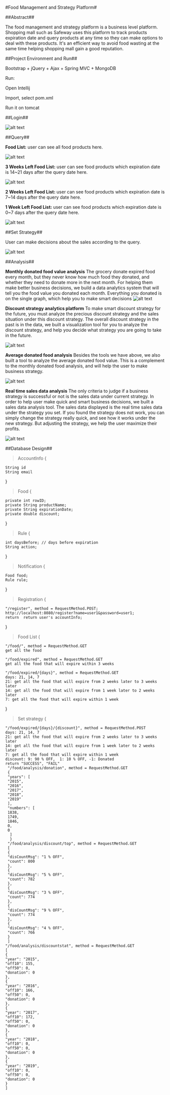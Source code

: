 #Food Management and Strategy Platform#

##Abstract##

The food management and strategy platform is a business level platform. Shopping mall such as Safeway uses this platform to track products expiration date and query products at any time so they can make options to deal with these products. It's an efficient way to avoid food wasting at the same time helping shopping mall gain a good reputation.

##Project Environment and Run##

Bootstrap + jQuery + Ajax + Spring MVC + MongoDB

Run:

Open Intellij

Import, select pom.xml

Run it on tomcat

##Login##

![alt text](ScreenShot/login.png)

##Query##

**Food List:** user can see all food products here.

![alt text](ScreenShot/FoodList.png)

**3 Weeks Left Food List:** user can see food products which expiration date is 14~21 days after the query date here.

![alt text](ScreenShot/foodquery.png)

**2 Weeks Left Food List:** user can see food products which expiration date is 7~14 days after the query date here.

**1 Week Left Food List:** user can see food products which expiration date is 0~7 days after the query date here.

![alt text](ScreenShot/Set1weektoDonate.png)

##Set Strategy##

User can make decisions about the sales according to the query.

![alt text](ScreenShot/SetStrategy.png)

##Analysis##

**Monthly donated food value analysis**
The grocery donate expired food every month, but they never know how much food they donated, and whether they need to donate more in the next month. For helping them make better business decisions, we build a data analytics system that will tell you the food value you donated each month. Everything you donated is on the single graph, which help you to make smart decisions 
![alt text](ScreenShot/chart1.png)

**Discount strategy analytics platform**
To make smart discount strategy for the future, you must analyze the precious discount strategy and the sales situation under this discount strategy. The overall discount strategy in the past is in the data, we built a visualization tool for you to analyze the discount strategy, and help you decide what strategy you are going to take in the future.

![alt text](ScreenShot/chart2.png)

**Average donated food analysis**
Besides the tools we have above, we also built a tool to analyze the average donated food value. This is a complement to the monthly donated food analysis, and will help the user to make business strategy.

![alt text](ScreenShot/chart3.png)

**Real time sales data analysis**
The only criteria to judge if a business strategy is successful or not is the sales data under current strategy. In order to help user make quick and smart business decisions, we built a sales data analysis tool. The sales data displayed is the real time sales data under the strategy you set. If you found the strategy does not work, you can simply change the strategy really quick, and see how it works under the new strategy. But adjusting the strategy, we help the user maximize their profits.

![alt text](ScreenShot/chart4.png)

##Database Design##

>AccountInfo {

    String id
    String email
    
}

>Food {

    private int rowID;
    private String productName;
    private String expirationDate;
    private double discount;
}

>Rule {

    int daysBefore; // days before expiration
    String action;
}

>Notification {

    Food food;
    Rule rule;
}

>Registration {

    "/register", method = RequestMethod.POST;
    http://localhost:8080/register?name=user1&password=user1;
    return	return user's accountInfo;

}

>Food List {

    "/food/", method = RequestMethod.GET
    get all the food

    "/food/expired", method = RequestMethod.GET
    get all the food that will expire within 3 weeks

    "/food/expired/{days}", method = RequestMethod.GET
    days: 21, 14, 7
    21: get all the food that will expire from 2 weeks later to 3 weeks later
    14: get all the food that will expire from 1 week later to 2 weeks later
    7: get all the food that will expire within 1 week
    
}

>Set strategy {

    "/food/expired/{days}/{discount}", method = RequestMethod.POST
    days: 21, 14, 7
    21: get all the food that will expire from 2 weeks later to 3 weeks later
    14: get all the food that will expire from 1 week later to 2 weeks later
    7: get all the food that will expire within 1 week
    discount: 9: 90 % OFF,  1: 10 % OFF, -1: Donated
    return "SUCCESS", "FAIL"
     "/food/analysis/donation", method = RequestMethod.GET
     {
     "years": [
     "2015",
     "2016",
     "2017",
     "2018",
     "2019"
     ],
     "numbers": [
     1838,
     1749,
     1846,
     0,
     0
      ]
      }
     "/food/analysis/discount/top", method = RequestMethod.GET
     [
     {
     "disCountMsg": "1 % OFF",
     "count": 800
     },
     {
     "disCountMsg": "5 % OFF",
     "count": 782
     },
     {
     "disCountMsg": "3 % OFF",
     "count": 774
     },
     {
     "disCountMsg": "9 % OFF",
     "count": 774
     },
     {
     "disCountMsg": "4 % OFF",
     "count": 766
     }
     ]
    "/food/analysis/discountstat", method = RequestMethod.GET
    [
    {
    "year": "2015",
    "off10": 155,
    "off50": 0,
    "donation": 0
    },
    {
    "year": "2016",
    "off10": 166,
    "off50": 0,
    "donation": 0
    },
    {
    "year": "2017",
    "off10": 172,
    "off50": 0,
    "donation": 0
    },
    {
    "year": "2018",
    "off10": 0,
    "off50": 0,
    "donation": 0
    },
    {
    "year": "2019",
    "off10": 0,
    "off50": 0,
    "donation": 0
    }
    ]
